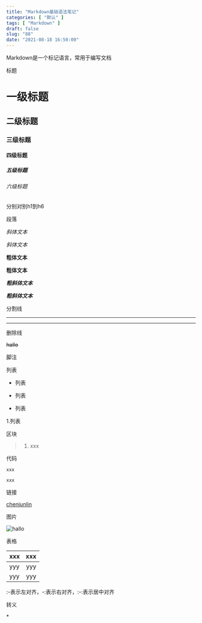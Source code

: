 ```yaml
---
title: "Markdown基础语法笔记"
categories: [ "默认" ]
tags: [ "Markdown" ]
draft: false
slug: "88"
date: "2021-08-18 16:50:00"
---
```


Markdown是一个标记语言，常用于编写文档

标题

# 一级标题
## 二级标题
### 三级标题
#### 四级标题
##### 五级标题
###### 六级标题


分别对别h1到h6



段落


*斜体文本*

_斜体文本_

**粗体文本**

__粗体文本__

***粗斜体文本***

___粗斜体文本___




分割线


---

***



删除线

~~hallo~~


脚注


[^hallo]: xxx




列表

* 列表

+ 列表

- 列表



1.列表


区块

> 1. xxx


代码


`xxx`

```xxx```


链接

[chenjunlin](https://cjlio.com)

[chenjunlin]: https://cjlio.com



图片

![hallo](https://cjlio.com/1.jpg "hallo")



表格

|  xxx   |  xxx  |
|  :----  | ----:  |
| yyy  | yyy |
| yyy  | yyy |

:-表示左对齐，-:表示右对齐，:-:表示居中对齐

转义

\*
